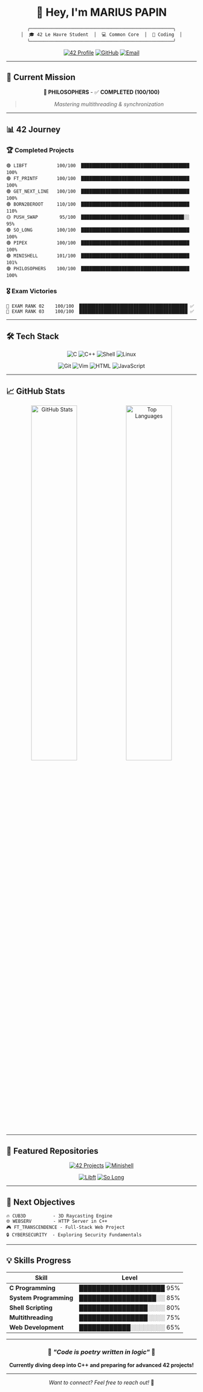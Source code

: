# <div align="center">👋 Hey, I'm **MARIUS PAPIN**</div>

<div align="center">
  
```ascii
╭─────────────────────────────────────────────────────╮
│  🎓 42 Le Havre Student  │  💻 Common Core  │  🚀 Coding  │
╰─────────────────────────────────────────────────────╯
```

[![42 Profile](https://img.shields.io/badge/42-mpapin-black?style=flat-square&logo=42)](https://profile.intra.42.fr/users/mpapin)
[![GitHub](https://img.shields.io/badge/GitHub-pet--foireux-181717?style=flat-square&logo=github)](https://github.com/pet-foireux)
[![Email](https://img.shields.io/badge/Email-mpapin%4042lehavre.fr-red?style=flat-square&logo=gmail)](mailto:mpapin@student.42lehavre.fr)

</div>

---

## 🎯 **Current Mission**

<div align="center">

**🧠 PHILOSOPHERS** - ✅ **COMPLETED (100/100)**
> *Mastering multithreading & synchronization*

</div>

---

## 📊 **42 Journey**

### 🏆 **Completed Projects**
```
🟢 LIBFT           100/100  ████████████████████████████████████████ 100%
🟢 FT_PRINTF       100/100  ████████████████████████████████████████ 100%  
🟢 GET_NEXT_LINE   100/100  ████████████████████████████████████████ 100%
🟢 BORN2BEROOT     110/100  ████████████████████████████████████████ 110%
🟡 PUSH_SWAP        95/100  ██████████████████████████████████████░░  95%
🟢 SO_LONG         100/100  ████████████████████████████████████████ 100%
🟢 PIPEX           100/100  ████████████████████████████████████████ 100%
🟢 MINISHELL       101/100  ████████████████████████████████████████ 101%
🟢 PHILOSOPHERS    100/100  ████████████████████████████████████████ 100%
```

### 🎖️ **Exam Victories**
```
📝 EXAM RANK 02    100/100  ████████████████████████████████████████ ✅
📝 EXAM RANK 03    100/100  ████████████████████████████████████████ ✅
```

---

## 🛠️ **Tech Stack**

<div align="center">

![C](https://img.shields.io/badge/C-A8B9CC?style=for-the-badge&logo=c&logoColor=black)
![C++](https://img.shields.io/badge/C++-00599C?style=for-the-badge&logo=cplusplus&logoColor=white)
![Shell](https://img.shields.io/badge/Shell-4EAA25?style=for-the-badge&logo=gnubash&logoColor=white)
![Linux](https://img.shields.io/badge/Linux-FCC624?style=for-the-badge&logo=linux&logoColor=black)

![Git](https://img.shields.io/badge/Git-F05032?style=for-the-badge&logo=git&logoColor=white)
![Vim](https://img.shields.io/badge/Vim-019733?style=for-the-badge&logo=vim&logoColor=white)
![HTML](https://img.shields.io/badge/HTML5-E34F26?style=for-the-badge&logo=html5&logoColor=white)
![JavaScript](https://img.shields.io/badge/JavaScript-F7DF1E?style=for-the-badge&logo=javascript&logoColor=black)

</div>

---

## 📈 **GitHub Stats**

<div align="center">

<img width="49%" src="https://github-readme-stats.vercel.app/api?username=pet-foireux&show_icons=true&theme=radical&hide_border=true&bg_color=0D1117" alt="GitHub Stats"/>
<img width="49%" src="https://github-readme-stats.vercel.app/api/top-langs/?username=pet-foireux&layout=compact&theme=radical&hide_border=true&bg_color=0D1117" alt="Top Languages"/>

</div>

---

## 🚀 **Featured Repositories**

<div align="center">

[![42 Projects](https://github-readme-stats.vercel.app/api/pin/?username=pet-foireux&repo=42_philosophers&theme=radical&hide_border=true&bg_color=0D1117)](https://github.com/pet-foireux/42_philosophers)
[![Minishell](https://github-readme-stats.vercel.app/api/pin/?username=pet-foireux&repo=42_minishell&theme=radical&hide_border=true&bg_color=0D1117)](https://github.com/pet-foireux/42_minishell)

[![Libft](https://github-readme-stats.vercel.app/api/pin/?username=pet-foireux&repo=42_libft&theme=radical&hide_border=true&bg_color=0D1117)](https://github.com/pet-foireux/42_libft)
[![So Long](https://github-readme-stats.vercel.app/api/pin/?username=pet-foireux&repo=42_so_long&theme=radical&hide_border=true&bg_color=0D1117)](https://github.com/pet-foireux/42_so_long)

</div>

---

## 🎯 **Next Objectives**

```
🔥 CUB3D          - 3D Raycasting Engine
🌐 WEBSERV        - HTTP Server in C++  
🎮 FT_TRANSCENDENCE - Full-Stack Web Project
🔒 CYBERSECURITY  - Exploring Security Fundamentals
```

---

## 💡 **Skills Progress**

<div align="center">

| Skill | Level |
|-------|-------|
| **C Programming** | ████████████████████ 95% |
| **System Programming** | ██████████████████░░ 85% |
| **Shell Scripting** | ████████████████░░░░ 80% |
| **Multithreading** | ████████████████░░░░ 75% |
| **Web Development** | ████████████░░░░░░░░ 65% |

</div>

---

<div align="center">

### 🌟 *"Code is poetry written in logic"* 🌟

**Currently diving deep into C++ and preparing for advanced 42 projects!**

---

*Want to connect? Feel free to reach out!* 📧

</div>
